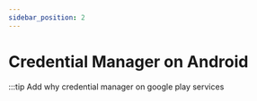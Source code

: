 ```yaml
---
sidebar_position: 2
---
```


# Credential Manager on Android

:::tip
Add why credential manager on google play services